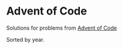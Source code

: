 # Advent of Code

Solutions for problems from [Advent of Code](https://adventofcode.com)

Sorted by year.

